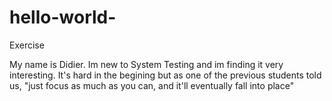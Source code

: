 # hello-world-
Exercise 

My name is Didier.
Im new to System Testing and im finding it very interesting. 
It's hard in the begining but as one of the previous students told us, "just focus as much as you can, and it'll eventually fall into place"
